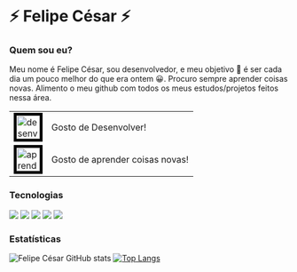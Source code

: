 # ⚡ Felipe César ⚡

### Quem sou eu?

Meu nome é Felipe César, sou desenvolvedor, e meu objetivo :dart: é ser cada dia um pouco melhor do que era ontem :grinning:. Procuro sempre aprender coisas novas. Alimento o meu github com todos os meus estudos/projetos feitos nessa área.

<table>
  <tr>
    <td>
<img src="https://image.flaticon.com/icons/svg/1803/1803581.svg" alt="desenvolvedor" width="42" height="42" style="border:5px solid black">
      </td>
    <td>
      Gosto de Desenvolver!
    </td>
    </tr>
    <tr>
      <td>
        <img src="https://www.flaticon.com/svg/static/icons/svg/2152/2152424.svg" alt="aprender" width="42" height="42" style="border:5px solid black"> 
      </td>
      <td>
        Gosto de aprender coisas novas!
      </td>
    </tr>
</table>

### Tecnologias

<img src="https://img.icons8.com/color/48/000000/java-coffee-cup-logo.png"/> <img src="https://img.icons8.com/color/48/000000/linux.png"/> <img src="https://img.icons8.com/color/48/000000/html-5.png"/> <img src="https://img.icons8.com/color/48/000000/css3.png"/> <img src="https://img.icons8.com/color/48/000000/javascript.png"/>

### Estatísticas

![Felipe César GitHub stats](https://github-readme-stats.vercel.app/api?username=felipecesargomes&show_icons=true&theme=default)</td>
[![Top Langs](https://github-readme-stats.vercel.app/api/top-langs/?username=felipecesargomes&layout=compact&theme=default)](https://github.com/anuraghazra/github-readme-stats)
